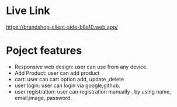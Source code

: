 # Live Link
https://brandshop-client-side-b8a10.web.app/


# Poject features

- Responsive web design: user can use from any device.
- Add Product: user can add product
- cart: user can  cart option add, update ,delete
- user login: user can login via google,github.
- user registration: user can registration manually . by using name, email,image, password.
